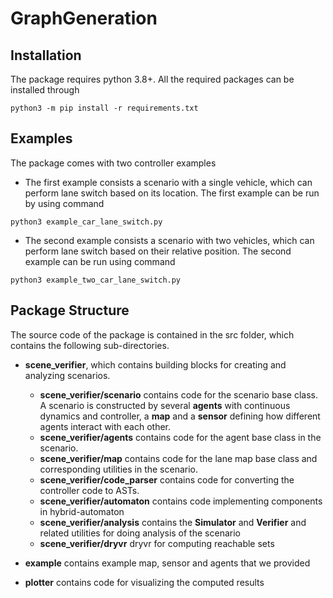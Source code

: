 # GraphGeneration
## Installation
The package requires python 3.8+. All the required packages can be installed through

```
python3 -m pip install -r requirements.txt
```

## Examples
The package comes with two controller examples
- The first example consists a scenario with a single vehicle, which can perform lane switch based on its location. The 
first example can be run by using command

```
python3 example_car_lane_switch.py
```

- The second example consists a scenario with two vehicles, which can perform lane switch based on their relative position.
The second example can be run using command

```
python3 example_two_car_lane_switch.py
```

## Package Structure

The source code of the package is contained in the src folder, which contains the following sub-directories.

- **scene_verifier**, which contains building blocks for creating and analyzing scenarios.
  
  - **scene_verifier/scenario** contains code for the scenario base class. A scenario is constructed by several **agents** with continuous dynamics and controller, a **map** and a **sensor** defining how different agents interact with each other.
  - **scene_verifier/agents** contains code for the agent base class in the scenario. 
  - **scene_verifier/map** contains code for the lane map base class and corresponding utilities in the scenario.
  - **scene_verifier/code_parser** contains code for converting the controller code to ASTs. 
  - **scene_verifier/automaton** contains code implementing components in hybrid-automaton
  - **scene_verifier/analysis** contains the **Simulator** and **Verifier** and related utilities for doing analysis of the scenario
  - **scene_verifier/dryvr** dryvr for computing reachable sets


- **example** contains example map, sensor and agents that we provided


- **plotter** contains code for visualizing the computed results